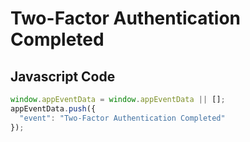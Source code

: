 # Two-Factor Authentication Completed

### 

## Javascript Code
```js
window.appEventData = window.appEventData || [];
appEventData.push({
  "event": "Two-Factor Authentication Completed"
});
```








